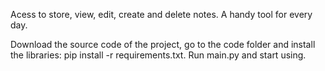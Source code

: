 Acess to store, view, edit, create and delete notes. A handy tool for every day.

Download the source code of the project, go to the code folder and install the libraries: pip install -r requirements.txt.
Run main.py and start using.
